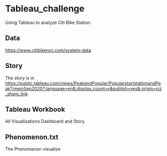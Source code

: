 # Tableau_challenge
Using Tableau to analyze Citi Bike Station. 

## Data
https://www.citibikenyc.com/system-data

## Story
The story is in https://public.tableau.com/views/PeakandPopular/PopularstartstationandPeakTimeinSep2020?:language=en&:display_count=y&publish=yes&:origin=viz_share_link

## Tableau Workbook
All Visualizations Dashboard and Story

## Phenomenon.txt
The Phenomenon visualize 
